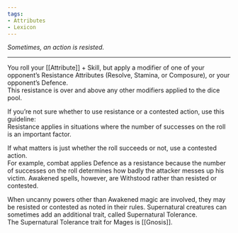 ```yaml
---
tags:
- Attributes
- Lexicon
---
```


_Sometimes, an action is resisted._

---

You roll your [[Attribute]] + Skill, but apply a modifier of one of your opponent’s Resistance Attributes (Resolve, Stamina, or Composure), or your opponent’s Defence.\
This resistance is over and above any other modifiers applied to the dice pool.

If you’re not sure whether to use resistance or a contested action, use this guideline:\
Resistance applies in situations where the number of successes on the roll is an important factor.

If what matters is just whether the roll succeeds or not, use a contested action.\
For example, combat applies Defence as a resistance because the number of successes on the roll determines how badly the attacker messes up his victim. Awakened spells, however, are Withstood rather than resisted or contested.

When uncanny powers other than Awakened magic are involved, they may be resisted or contested as noted in their rules. Supernatural creatures can sometimes add an additional trait, called Supernatural Tolerance.\
The Supernatural Tolerance trait for Mages is [[Gnosis]].
